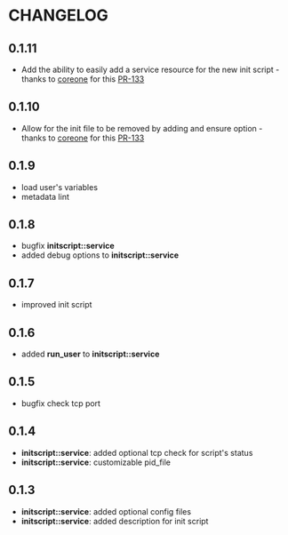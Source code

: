 # CHANGELOG

## 0.1.11

* Add the ability to easily add a service resource for the new init script - thanks to [coreone](https://github.com/coreone) for this [PR-133](https://github.com/NTTCom-MS/eyp-initscript/pull/12)

## 0.1.10

* Allow for the init file to be removed by adding and ensure option - thanks to [coreone](https://github.com/coreone) for this [PR-133](https://github.com/NTTCom-MS/eyp-initscript/pull/10)

## 0.1.9

* load user's variables
* metadata lint

## 0.1.8

* bugfix **initscript::service**
* added debug options to **initscript::service**

## 0.1.7

* improved init script

## 0.1.6

* added **run_user** to **initscript::service**

## 0.1.5

* bugfix check tcp port

## 0.1.4

* **initscript::service**: added optional tcp check for script's status
* **initscript::service**: customizable pid_file

## 0.1.3

* **initscript::service**: added optional config files
* **initscript::service**: added description for init script
